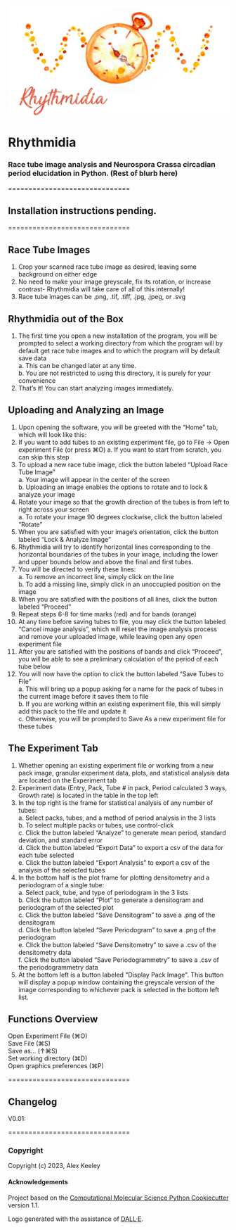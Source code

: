 ![rhythmidia](rhythmidiaLogoBanner.jpg)

Rhythmidia
==============================
<!--[//]: # (Badges)
[![GitHub Actions Build Status](https://github.com/REPLACE_WITH_OWNER_ACCOUNT/rhythmidia/workflows/CI/badge.svg)](https://github.com/REPLACE_WITH_OWNER_ACCOUNT/rhythmidia/actions?query=workflow%3ACI)
[![codecov](https://codecov.io/gh/REPLACE_WITH_OWNER_ACCOUNT/Rhythmidia/branch/main/graph/badge.svg)](https://codecov.io/gh/REPLACE_WITH_OWNER_ACCOUNT/Rhythmidia/branch/main)-->

### Race tube image analysis and Neurospora Crassa circadian period elucidation in Python. (Rest of blurb here)
==============================
## Installation instructions pending.
==============================
## Race Tube Images
1. Crop your scanned race tube image as desired, leaving some background on either edge
2. No need to make your image greyscale, fix its rotation, or increase contrast- Rhythmidia will take care of all of this internally!
3. Race tube images can be .png, .tif, .tiff, .jpg, .jpeg, or .svg

## Rhythmidia out of the Box
1. The first time you open a new installation of the program, you will be prompted to select a working directory from which the program will by default get race tube images and to which the program will by default save data<br />
    a. This can be changed later at any time.<br />
    b. You are not restricted to using this directory, it is purely for your convenience<br />
2. That’s it! You can start analyzing images immediately.

## Uploading and Analyzing an Image
1. Upon opening the software, you will be greeted with the “Home” tab, which will look like this:
2. If you want to add tubes to an existing experiment file, go to File -> Open experiment File (or press ⌘O)
    a. If you want to start from scratch, you can skip this step
3. To upload a new race tube image, click the button labeled “Upload Race Tube Image”<br />
    a. Your image will appear in the center of the screen<br />
    b. Uploading an image enables the options to rotate and to lock & analyze your image<br />
4. Rotate your image so that the growth direction of the tubes is from left to right across your screen<br />
    a. To rotate your image 90 degrees clockwise, click the button labeled “Rotate”<br />
5. When you are satisfied with your image’s orientation, click the button labeled “Lock & Analyze Image”
6. Rhythmidia will try to identify horizontal lines corresponding to the horizontal boundaries of the tubes in your image, including the lower and upper bounds below and above the final and first tubes.
7. You will be directed to verify these lines:<br />
    a. To remove an incorrect line, simply click on the line<br />
    b. To add a missing line, simply click in an unoccupied position on the image<br />
8. When you are satisfied with the positions of all lines, click the button labeled “Proceed”
9. Repeat steps 6-8 for time marks (red) and for bands (orange)<br />
10. At any time before saving tubes to file, you may click the button labeled “Cancel image analysis”, which will reset the image analysis process and remove your uploaded image, while leaving open any open experiment file
11. After you are satisfied with the positions of bands and click “Proceed”, you will be able to see a preliminary calculation of the period of each tube below
12. You will now have the option to click the button labeled “Save Tubes to File”<br />
    a.  This will bring up a popup asking for a name for the pack of tubes in the current image before it saves them to file<br />
    b. If you are working within an existing experiment file, this will simply add this pack to the file and update it<br />
    c. Otherwise, you will be prompted to Save As a new experiment file for these tubes<br />

## The Experiment Tab
1. Whether opening an existing experiment file or working from a new pack image, granular experiment data, plots, and statistical analysis data are located on the Experiment tab
2. Experiment data (Entry, Pack, Tube # in pack, Period calculated 3 ways, Growth rate) is located in the table in the top left
3. In the top right is the frame for statistical analysis of any number of tubes:<br />
    a. Select packs, tubes, and a method of period analysis in the 3 lists<br />
    b. To select multiple packs or tubes, use control-click<br />
    c. Click the button labeled “Analyze” to generate mean period, standard deviation, and standard error<br />
    d. Click the button labeled “Export Data” to export a csv of the data for each tube selected<br />
    e. Click the button labeled “Export Analysis” to export a csv of the analysis of the selected tubes<br />
4. In the bottom half is the plot frame for plotting densitometry and a periodogram of a single tube:<br />
    a. Select pack, tube, and type of periodogram in the 3 lists<br />
    b. Click the button labeled “Plot” to generate a densitogram and periodogram of the selected plot<br />
    c. Click the button labeled “Save Densitogram” to save a .png of the densitogram<br />
    d. Click the button labeled “Save Periodogram” to save a .png of the periodogram<br />
    e. Click the button labeled “Save Densitometry” to save a .csv of the densitometry data<br />
    f. Click the button labeled “Save Periodogrammetry” to save a .csv of the periodogrammetry data<br />
5. At the bottom left is a button labeled "Display Pack Image". This button will display a popup window containing the greyscale version of the image corresponding to whichever pack is selected in the bottom left list.

## Functions Overview
Open Experiment File      (⌘O)<br />
Save File                 (⌘S)<br />
Save as…                 (↑⌘S)<br />
Set working directory     (⌘D)<br />
Open graphics preferences (⌘P)<br />

==============================
## Changelog
V0.01: 


==============================

### Copyright

Copyright (c) 2023, Alex Keeley


#### Acknowledgements
 
Project based on the 
[Computational Molecular Science Python Cookiecutter](https://github.com/molssi/cookiecutter-cms) version 1.1.

Logo generated with the assistance of [DALL·E](https://labs.openai.com/).